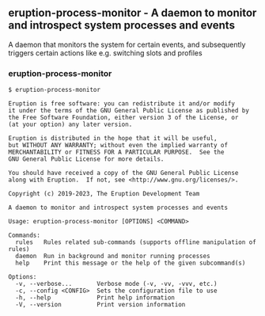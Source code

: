 ## eruption-process-monitor - A daemon to monitor and introspect system processes and events

A daemon that monitors the system for certain events, and subsequently triggers certain
actions like e.g. switching slots and profiles

### eruption-process-monitor

```shell
$ eruption-process-monitor

Eruption is free software: you can redistribute it and/or modify
it under the terms of the GNU General Public License as published by
the Free Software Foundation, either version 3 of the License, or
(at your option) any later version.

Eruption is distributed in the hope that it will be useful,
but WITHOUT ANY WARRANTY; without even the implied warranty of
MERCHANTABILITY or FITNESS FOR A PARTICULAR PURPOSE.  See the
GNU General Public License for more details.

You should have received a copy of the GNU General Public License
along with Eruption.  If not, see <http://www.gnu.org/licenses/>.

Copyright (c) 2019-2023, The Eruption Development Team

A daemon to monitor and introspect system processes and events

Usage: eruption-process-monitor [OPTIONS] <COMMAND>

Commands:
  rules   Rules related sub-commands (supports offline manipulation of rules)
  daemon  Run in background and monitor running processes
  help    Print this message or the help of the given subcommand(s)

Options:
  -v, --verbose...       Verbose mode (-v, -vv, -vvv, etc.)
  -c, --config <CONFIG>  Sets the configuration file to use
  -h, --help             Print help information
  -V, --version          Print version information

```
